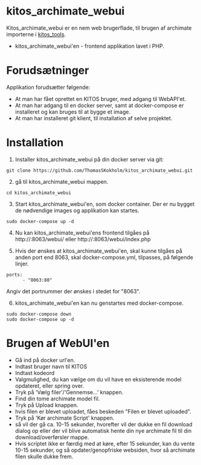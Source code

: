 # kitos_archimate_webui #

 Kitos_archimate_webui er en nem web brugerflade, til brugen af archimate importerne i [kitos_tools](https://github.com/os2kitos/kitos_tools).

 * kitos_archimate_webui'en - frontend applikation lavet i PHP.

# Forudsætninger #

Applikation forudsætter følgende:

* At man har fået oprettet en KITOS bruger, med adgang til WebAPI'et.
* At man har adgang til en docker server, samt at docker-compose er installeret og kan bruges til at bygge et image.
* At man har installeret git klient, til installation af selve projektet.

# Installation #

1. Installer kitos_archimate_webui på din docker server via git:
```shell
git clone https://github.com/ThomasSKokholm/kitos_archimate_webui.git
```
2. gå til kitos_archimate_webui mappen.
```shell
cd kitos_archimate_webui
```
3. Start kitos_archimate_webui'en, som docker container. Der er nu bygget de nødvendige images og applikation kan startes.

```shell
sudo docker-compose up -d
```

4. Nu kan kitos_archimate_webui'ens frontend tilgåes på http://<docker-server>:8063/webui/ eller http://<docker-server>:8063/webui/index.php

5. Hvis der ønskes at kitos_archimate_webui'en, skal kunne tilgåes på anden port end 8063,
skal docker-compose.yml, tilpasses, på følgende linjer.

```
ports:
      - "8063:80"
```
Angiv det portnummer der ønskes i stedet for "8063".

6. kitos_archimate_webui'en kan nu genstartes med docker-compose.
```
sudo docker-compose down 
sudo docker-compose up -d
```

# Brugen af WebUI'en #

* Gå ind på docker url'en.
* Indtast bruger navn til KITOS
* Indtast kodeord
* Valgmulighed, du kan vælge om du vil have en eksisterende model opdateret, eller spring over.
* Tryk på 'Vælg filer'/'Gennemse...' knappen.
* Find din tome archimate model fil.
* Tryk på Upload knappen.
* hvis filen er blevet uploadet, fåes beskeden "Filen er blevet uploaded".
* Tryk på 'Kør archimate Script' knappen.
* så vil der gå ca. 10-15 sekunder, hvorefter vil der dukke en fil download dialog op eller der vil blive automatisk hente din nye archimate fil til din download/overførsler mappe.
* Hvis scriptet ikke er færdig med at køre, efter 15 sekunder, kan du vente 10-15 sekunder, og så opdater/genopfriske websiden, hvor så archimate filen skulle dukke frem.
